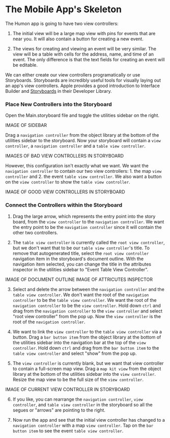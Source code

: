 # The Mobile App's Skeleton

The Humon app is going to have two view controllers:

1. The initial view will be a large map view with pins for events that are near you. It will also contain a button for creating a new event.

2. The views for creating and viewing an event will be very similar. The view will be a table with cells for the address, name, and time of an event. The only difference is that the text fields for creating an event will be editable.

We can either create our view controllers programatically or use Storyboards. 
Storyboards are incredibly useful tools for visually laying out an app's view controllers.
Apple provides a good introduction to Interface Builder and 
[Storyboards](https://developer.apple.com/library/ios/recipes/xcode_help-IB_storyboard/_index.html)
in their Developer Library.

### Place New Controllers into the Storyboard

Open the Main.storyboard file and toggle the utilities sidebar on the right.

IMAGE OF SIDEBAR

Drag a `navigation controller` from the object library at the bottom of the utilities sidebar to the storyboard.
Now your storyboard will contain a `view controller`, a `navigation controller` and a `table view controller`.

IMAGES OF BAD VIEW CONTROLLERS IN STORYBOARD

However, this configuration isn't exactly what we want.
We want the `navigation controller` to contain our two view controllers: 1. the map `view controller` and 2. the event `table view controller`.
We also want a button on the `view controller` to show the `table view controller`.

IMAGE OF GOOD VIEW CONTROLLERS IN STORYBOARD

### Connect the Controllers within the Storyboard

1. Drag the large arrow, which represents the entry point into the story board, from the `view controller` to the `navigation controller`.
We want the entry point to be the `navigation controller` since it will contain the other two controllers.

2. The `table view controller` is currently called the `root view controller`, but we don't want that to be our `table view controller`'s title.
To remove that autogenerated title, select the `root view controller` navigation item in the storyboard's document outline.
With the navigation item selected, you can change the title in the attributes inspector in the utilities sidebar to "Event Table View Controller".

IMAGE OF DOCUMENT OUTLINE
IMAGE OF ATTRICUTES INSPECTOR

3. Select and delete the arrow between the `navigation controller` and the `table view controller`.
We don't want the root of the `navigation controller` to be the `table view controller`.
We want the root of the `navigation controller` to be the `view controller`.
Hold down `ctrl` and drag from the `navigation controller` to the `view controller` and select "root view controller" from the pop up.
Now the `view controller` is the root of the `navigation controller`.

4. We want to link the `view controller` to the `table view controller` via a button.
Drag a `bar button item` from the object library at the bottom of the utilities sidebar into the navigation bar at the top of the `view controller`.
Hold down `ctrl` and drag from the `bar button item` to the `table view controller` and select "show" from the pop up.

5. The `view controller` is currently blank, but we want that view controller to contain a full-screen map view.
Drag a `map kit view` from the object library at the bottom of the utilities sidebar into the `view controller`.
Resize the map view to be the full size of the `view controller`.

IMAGE OF CURRENT VIEW CONTROLLER IN STORYBOARD

6. If you like, you can rearrange the `navigation controller`, `view controller`, and `table view controller` in the storyboard so all the segues or "arrows" are pointing to the right.

7. Now run the app and see that the initial view controller has changed to a `navigation controller` with a map `view controller`. Tap on the `bar button item` to see the event `table view controller`.




